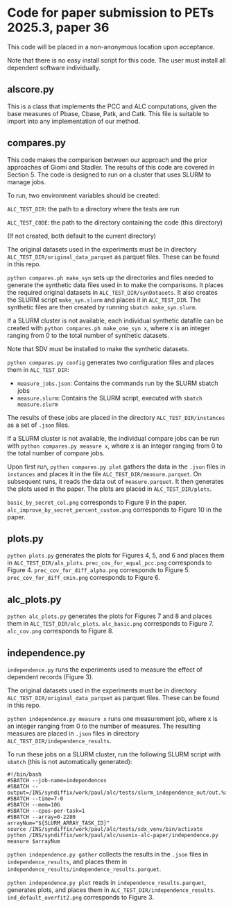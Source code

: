 # Code for paper submission to PETs 2025.3, paper 36

This code will be placed in a non-anonymous location upon acceptance.

Note that there is no easy install script for this code. The user must install all dependent software individually.

## alscore.py

This is a class that implements the PCC and ALC computations, given the base measures of Pbase, Cbase, Patk, and Catk. This file is suitable to import into any implementation of our method.

## compares.py

This code makes the comparison between our approach and the prior approaches of Giomi and Stadler. The results of this code are covered in Section 5. The code is designed to run on a cluster that uses SLURM to manage jobs.

To run, two environment variables should be created:

`ALC_TEST_DIR`: the path to a directory where the tests are run

`ALC_TEST_CODE`: the path to the directory containing the code (this directory)

(If not created, both default to the current directory)

The original datasets used in the experiments must be in directory `ALC_TEST_DIR/original_data_parquet` as parquet files. These can be found in this repo.

`python compares.ph make_syn` sets up the directories and files needed to generate the synthetic data files used in to make the comparisons. It places the required original datasets in `ALC_TEST_DIR/synDatasets`. It also creates the SLURM script `make_syn.slurm` and places it in `ALC_TEST_DIR`. The synthetic files are then created by running `sbatch make_syn.slurm`.

If a SLURM cluster is not available, each individual synthetic datafile can be created with `python compares.ph make_one_syn x`, where x is an integer ranging from 0 to the total number of synthetic datasets.

Note that SDV must be installed to make the synthetic datasets.

`python compares.py config` generates two configuration files and places them in `ALC_TEST_DIR`:

* `measure_jobs.json`: Contains the commands run by the SLURM sbatch jobs
* `measure.slurm`: Contains the SLURM script, executed with `sbatch measure.slurm`

The results of these jobs are placed in the directory `ALC_TEST_DIR/instances` as a set of `.json` files.

If a SLURM cluster is not available, the individual compare jobs can be run with `python compares.py measure x`, where x is an integer ranging from 0 to the total number of compare jobs.

Upon first run, `python compares.py plot` gathers the data in the `.json` files in `instances` and places it in the file `ALC_TEST_DIR/measure.parquet`. On subsequent runs, it reads the data out of `measure.parquet`. It then generates the plots used in the paper. The plots are placed in `ALC_TEST_DIR/plots`.

`basic_by_secret_col.png` corresponds to Figure 9 in the paper. `alc_improve_by_secret_percent_custom.png` corresponds to Figure 10 in the paper.

## plots.py

`python plots.py` generates the plots for Figures 4, 5, and 6 and places them in `ALC_TEST_DIR/als_plots`. `prec_cov_for_equal_pcc.png` corresponds to Figure 4. `prec_cov_for_diff_alpha.png` corresponds to Figure 5. `prec_cov_for_diff_cmin.png` corresponds to Figure 6.

## alc_plots.py

`python alc_plots.py` generates the plots for Figures 7 and 8 and places them in `ALC_TEST_DIR/alc_plots`. `alc_basic.png` corresponds to Figure 7. `alc_cov.png` corresponds to Figure 8.

## independence.py

`independence.py` runs the experiments used to measure the effect of dependent records (Figure 3).

The original datasets used in the experiments must be in directory `ALC_TEST_DIR/original_data_parquet` as parquet files. These can be found in this repo.

`python independence.py measure x` runs one measurement job, where x is an integer ranging from 0 to the number of measures. The resulting measures are placed in `.json` files in directory `ALC_TEST_DIR/independence_results`.

To run these jobs on a SLURM cluster, run the following SLURM script with `sbatch` (this is not automatically generated):

```
#!/bin/bash
#SBATCH --job-name=independences
#SBATCH --output=/INS/syndiffix/work/paul/alc/tests/slurm_independence_out/out.%a.out
#SBATCH --time=7-0
#SBATCH --mem=10G
#SBATCH --cpus-per-task=1
#SBATCH --array=0-2280
arrayNum="${SLURM_ARRAY_TASK_ID}"
source /INS/syndiffix/work/paul/alc/tests/sdx_venv/bin/activate
python /INS/syndiffix/work/paul/alc/usenix-alc-paper/independence.py measure $arrayNum
```

`python independence.py gather` collects the results in the `.json` files in `independence_results`, and places them in `independence_results/independence_results.parquet`.

`python independence.py plot` reads in `independence_results.parquet`, generates plots, and places them in `ALC_TEST_DIR/independence_results`. `ind_default_overfit2.png` corresponds to Figure 3.
